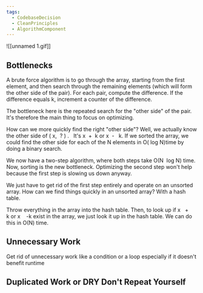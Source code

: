```yaml
---
tags:
  - CodebaseDecision
  - CleanPrinciples
  - AlgorithmComponent
---
```

![[unnamed 1.gif]]

## Bottlenecks 

A brute force algorithm is to go through the array, starting from the first element, and then search through the remaining elements (which will form the other side of the pair). For each pair, compute the difference. If the difference equals k, increment a counter of the difference.  

The bottleneck here is the repeated search for the "other side" of the pair. It's therefore the main thing to focus on optimizing. 

How can we more quickly find the right "other side"? Well, we actually know the other side of ( x,  ? ) .   It's x  +  k or x  -   k. If we sorted the array, we could find the other side for each of the N elements in O( log N)time by doing a binary search. 

We now have a two-step algorithm, where both steps take O(N  log N) time. Now, sorting is the new bottleneck. Optimizing the second step won't help because the first step is slowing us down anyway.  

We just have to get rid of the first step entirely and operate on an unsorted array. How can we find things quickly in an unsorted array? With a hash table.  

Throw everything in the array into the hash table. Then, to look up if x   +    k or x    -k exist in the array, we just look it up in the hash table. We can do this in O(N) time. 


## Unnecessary Work 

Get rid of unnecessary work like a condition or a loop especially if it doesn't benefit runtime 



## Duplicated Work or DRY Don't Repeat Yourself





